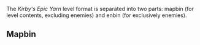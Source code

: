 The *Kirby's Epic Yarn* level format is separated into two parts: mapbin (for level contents, excluding enemies) and enbin (for exclusively enemies).

## Mapbin
